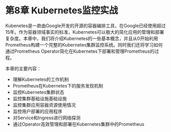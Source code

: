 # 第8章 Kubernetes监控实战

Kubenetes是一款由Google开发的开源的容器编排工具，在Google已经使用超过15年。作为容器领域事实的标准，Kubernetes可以极大的简化应用的管理和部署复杂度。本章中，我们将介绍Kubernetes的一些基本概念，并且从0开始利用Prometheus构建一个完整的Kubernetes集群监控系统。同时我们还将学习如何通过Prometheus Operator简化在Kubernetes下部署和管理Prometheus的过程。

本章的主要内容：

* 理解Kubernetes的工作机制
* Prometheus在Kubernetes下的服务发现机制
* 监控Kubernetes集群状态
* 监控集群基础设施基础设施
* 监控集群应用容器资源使用情况
* 监控用户部署的应用程序
* 对Service和Ingress进行网络探测
* 通过Operator高效管理和部署在Kubernetes集群中的Prometheus